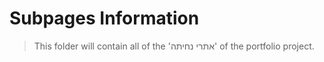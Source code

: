 # Subpages Information

> This folder will contain all of the
'אתרי נחיתה'
of the portfolio project.
